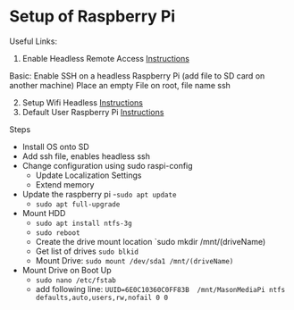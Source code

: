 # Setup of Raspberry Pi
Useful Links:
1. Enable Headless Remote Access [Instructions](https://www.raspberrypi.org/documentation/remote-access/ssh/) 

Basic: Enable SSH on a headless Raspberry Pi (add file to SD card on another machine) 
Place an empty File on root, file name ssh 

2. Setup Wifi Headless [Instructions](https://www.raspberrypi.org/documentation/configuration/wireless/headless.md)
3. Default User Raspberry Pi [Instructions](https://www.raspberrypi.org/documentation/raspbian/updating.md)
 
Steps 

- Install OS onto SD 
- Add ssh file, enables headless ssh
- Change configuration using sudo raspi-config
	- Update Localization Settings
	- Extend memory
- Update the raspberry pi
	-`sudo apt update`
	- `sudo apt full-upgrade` 
- Mount HDD 
	- `sudo apt install ntfs-3g`
	- `sudo reboot` 
	- Create the drive mount location `sudo mkdir /mnt/(driveName)
	- Get list of drives `sudo blkid`
	- Mount Drive: `sudo mount /dev/sda1 /mnt/(driveName)` 
- Mount Drive on Boot Up
	- `sudo nano /etc/fstab`
	- add following line:
		`UUID=6E0C10360C0FF83B  /mnt/MasonMediaPi ntfs defaults,auto,users,rw,nofail 0 0` 

